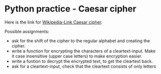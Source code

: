 # Python practice - Caesar cipher

Here is the link for [Wikipedia-Link Caesar cipher](https://en.wikipedia.org/wiki/Caesar_cipher).

Possible assignments:

- ask for the shift of the cipher to the regular alphabet and creating the cipher.
- write a function for encrypting the characters of a cleartext-input. Make it case insensitive (upper case letters) to make encryption easier.
- write a funtion to decrypt the encrypted text, to get the cleartext back.
- ask for a cleartext-input, check that the cleartext consists of only letters


